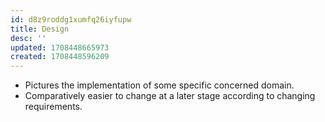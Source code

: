 ```yaml
---
id: d8z9roddg1xumfq26iyfupw
title: Design
desc: ''
updated: 1708448665973
created: 1708448596209
---
```


- Pictures the implementation of some specific concerned domain.
- Comparatively easier to change at a later stage according to changing requirements.
